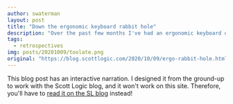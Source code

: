 ```yaml
---
author: swaterman
layout: post
title: "Down the ergonomic keyboard rabbit hole"
description: "Over the past few months I've had an ergonomic keyboard obsession. This is my story."
tags:
  - retrospectives
img: posts/20201009/toolate.png
original: "https://blog.scottlogic.com/2020/10/09/ergo-rabbit-hole.html"
---
```


This blog post has an interactive narration.
I designed it from the ground-up to work with the Scott Logic blog, and it won't work on this site.
Therefore, you'll have to <a href="https://blog.scottlogic.com/2020/10/09/ergo-rabbit-hole.html">read it on the SL blog</a> instead!